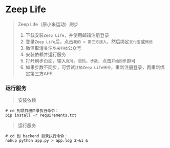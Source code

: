 # Zeep Life

> Zeep Life（原小米运动）刷步
>
> 1. 下载安装`Zeep Life`，并使用邮箱注册登录
> 2. 登录`Zeep Life`后，点击`我的 > 第三方接入`，然后绑定`支付宝`或`微信`
> 3. 微信取消关注`华米科技`公众号
> 4. 安装依赖并运行服务
> 5. 打开刷步页面，输入`账号`、`密码`、`步数`，点击`开始同步`即可
> 6. 如果步数不同步，可尝试`注销Zeep Life账号`，重新注册登录，再重新绑定第三方APP

### 运行服务

> 安装依赖

```shell
# cd 到项目根目录执行命令：
pip install -r requirements.txt
```

> 运行服务

```shell
# cd 到 backend 目录执行命令：
nohup python app.py > app.log 2>&1 &
```

